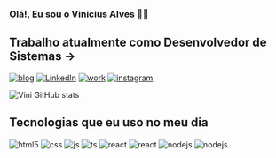 
### Olá!, Eu sou o Vinicius Alves ✋🏻

## Trabalho atualmente como Desenvolvedor de Sistemas ->

[![blog](https://img.shields.io/website?label=Grunnertec.com.br&style=for-the-badge&url=https://grunnertec.com.br/)](https://www.grunnertec.com.br)
[![LinkedIn](https://img.shields.io/badge/LinkedIn-0077B5?style=for-the-badge&logo=linkedin&logoColor=white)](https://www.linkedin.com/in/vinicius-alvesz?utm_source=share&utm_campaign=share_via&utm_content=profile&utm_medium=android_app)
[![work](https://img.shields.io/badge/UpWork-6FDA44?style=for-the-badge&logo=Upwork&logoColor=white)](https://www.grunnertec.com.br)
[![instagram](https://img.shields.io/badge/Instagram-E4405F?style=for-the-badge&logo=instagram&logoColor=white)](https://www.instagram/vinicius_s2antos.com.br)

![Vini GitHub stats](https://github-readme-stats.vercel.app/api?username=ViniDeveloperr&show_icons=true&theme=radical)

## Tecnologias que eu uso no meu dia

<div style="display: inline_block">
  <img align="center" alt="html5" src="https://img.shields.io/badge/HTML5-E34F26?style=for-the-badge&logo=html5&logoColor=white" />
  <img align="center" alt="css" src="https://img.shields.io/badge/CSS3-1572B6?style=for-the-badge&logo=css3&logoColor=white" />
  <img align="center" alt="js" src="https://img.shields.io/badge/JavaScript-F7DF1E?style=for-the-badge&logo=javascript&logoColor=black" />
  <img align="center" alt="ts" src="https://img.shields.io/badge/Bootstrap-563D7C?style=for-the-badge&logo=bootstrap&logoColor=white" />
  <img align="center" alt="react" src="https://img.shields.io/badge/PHP-777BB4?style=for-the-badge&logo=php&logoColor=white" />
  <img align="center" alt="react" src="https://img.shields.io/badge/MySQL-00000F?style=for-the-badge&logo=mysql&logoColor=white" />
  <img align="center" alt="nodejs" src="https://img.shields.io/badge/GIT-E44C30?style=for-the-badge&logo=git&logoColor=white" />
  <img align="center" alt="nodejs" src="https://img.shields.io/badge/GitHub-100000?style=for-the-badge&logo=github&logoColor=white" />
  
</div><br/>
